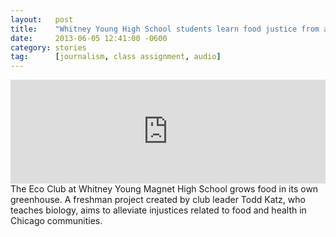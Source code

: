 ```yaml
---
layout:   post
title:    "Whitney Young High School students learn food justice from aquaponics"
date:     2013-06-05 12:41:00 -0600
category: stories
tag:      [journalism, class assignment, audio]
---
```


<iframe width="100%" height="166" scrolling="no" frameborder="no" allow="autoplay" src="https://w.soundcloud.com/player/?url=https%3A//api.soundcloud.com/tracks/95617612&color=%23ff5500&auto_play=false&hide_related=false&show_comments=true&show_user=true&show_reposts=false&show_teaser=true"></iframe>
The Eco Club at Whitney Young Magnet High School grows food in its own greenhouse. A freshman project created by club leader Todd Katz, who teaches biology, aims to alleviate injustices related to food and health in Chicago communities.